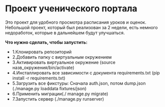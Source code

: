 # Проект ученического портала

Это проект для удобного просмотра расписания уроков и оценок.
Небольшой проект, который был реализован за 2 недели, есть немного недоработок, которые в дальнейшем будут улучшаться. 

**Что нужно сделать, чтобы запустить:**



* 1.Клонировать репозиторий
* 2.Добавить папку с виртуальным окружением
* 3.Активировать виртуальное окружение (source назв_окружения/bin/activate)
* 4.Инсталлировать все зависимости с документа requirements.txt (pip install -r requirements.txt)
* 5.Загрузить все фикстуры: Сначала auth.json, потом dump.json (./manage.py loaddata fixtures/json)
* 6.Применить миграции(./ manage.py migrate)
* 7.Запустить сервер (./manage.py runserver)
